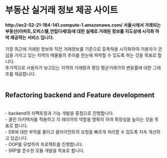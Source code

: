 # 부동산 실거래 정보 제공 사이트
<strong>
http://ec2-52-21-184-141.compute-1.amazonaws.com/
서울시에서 거래되는 부동산(아파트,오피스텔,연립다세대)에 대한 실제로 거래된 정보를 지도상에 시각화 하여 제공하는 서비스 입니다.
</strong>
<br/>
<br/>
가장 최근에 거래된 정보와 직전 거래정보를 기준으로 등폭락을 시각화하여 이용자가 관심을 가지고 있는 지역의 매물들의 추이를 한눈에 파악할 수 있도록 하는 것을 목표로 합니다.<br/>
추가적으로 사용자가 보고있는 지역의 거래량과 평당 평균거래가의 변동률에 대한 그래프를 제공합니다.<br/>
<br/>

## Refactoring backend and Feature development
<br/>
- backend의 리팩토링과 기능 개발을 중점으로 진행합니다.<br/>
- 클린 아키텍처를 적용하고 각 레이어의 역할을 명확히 하여 확장성을 높이는 것을 목표로 합니다.<br/>
- DB에 대한 부하를 줄이고 클라이언트의 요청을 빠르게 처리할 수 있도록 지속 개선하고 있습니다.<br/>
- OOP를 모방하여 프로젝트를 진행합니다.<br/>
- SRP를 준수한 모듈 개발을 목표로 합니다.<br/>